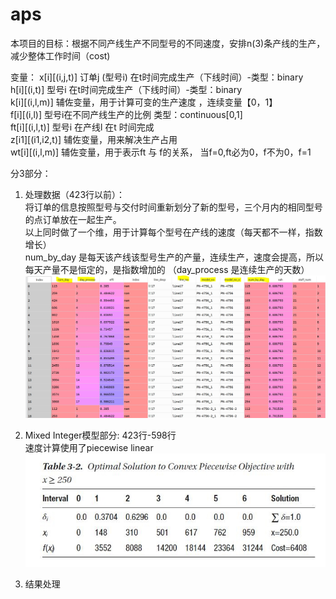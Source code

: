 # aps
本项目的目标：根据不同产线生产不同型号的不同速度，安排n(3)条产线的生产，减少整体工作时间（cost)

变量：
  x[i][(i,j,t)]  订单j (型号i) 在t时间完成生产（下线时间）-类型：binary  <br />
  h[i][(i,t)]    型号i 在t时间完成生产（下线时间）-类型：binary  <br />
  k[i][(i,l,m)]  辅佐变量，用于计算可变的生产速度 ，连续变量【0，1】  <br />
  f[i][(i,l)]    型号i在不同产线生产的比例  类型：continuous[0,1]  <br />
  ft[i][(i,l,t)]  型号i 在产线l 在t 时间完成    <br />
  z[i1][(i1,i2,t)]  辅佐变量，用来解决生产占用     <br />
  wt[i][(i,l,m)]   辅佐变量，用于表示ft 与 f的关系， 当f=0,ft必为0，f不为0，f=1   <br />
 
分3部分：
1. 处理数据（423行以前）：<br />
    将订单的信息按照型号与交付时间重新划分了新的型号，三个月内的相同型号的点订单放在一起生产。<br />
     以上同时做了一个维，用于计算每个型号在产线的速度（每天都不一样，指数增长）<br />
     num_by_day 是每天该产线该型号生产的产量，连续生产，速度会提高，所以每天产量不是恒定的，是指数增加的 （day_process 是连续生产的天数）<br />
     ![Image text](https://raw.githubusercontent.com/YumChaaMax/aps/master/img/productionSp.jpg)
2. Mixed Integer模型部分: 423行-598行    <br />
   速度计算使用了piecewise linear     <br />
    ![Image text](https://github.com/YumChaaMax/aps/blob/master/img/piecewise.jpg)
  

3. 结果处理
  
